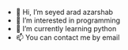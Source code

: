 - 👋 Hi, I’m seyed arad azarshab
- 👀 I’m interested in programming
- 🌱 I’m currently learning python
- 📫 You can contact me by email

<!---
seyed-arad-azarshab/seyed arad azarshab is a ✨ special ✨ repository because its `README.md` (this file) appears on your GitHub profile.
You can click the Preview link to take a look at your changes.
--->
